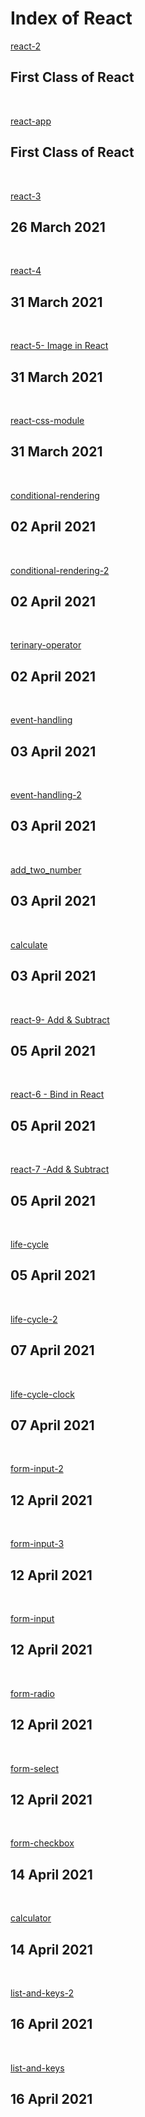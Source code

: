 <h1>Index of React</h1>

<a href="https://github.com/prakash20kumar/React/tree/main/react-2">react-2</a>
<h2>First Class of React</h2>
<br />

<a href="https://github.com/prakash20kumar/React/tree/main/react-app">react-app</a>
<h2>First Class of React</h2>
<br />

<a href="https://github.com/prakash20kumar/React/tree/main/react-3">react-3</a>
<h2>26 March 2021</h2>
<br />

<a href="https://github.com/prakash20kumar/React/tree/main/react-4">react-4</a>
<h2>31 March 2021</h2>
<br />

<a href="https://github.com/prakash20kumar/React/tree/main/react-5">react-5- Image in React</a>
<h2>31 March 2021</h2>
<br />

<a href="https://github.com/prakash20kumar/React/tree/main/react-css-module">react-css-module</a>
<h2>31 March 2021</h2>
<br />

<a href="https://github.com/prakash20kumar/React/tree/main/conditional-rendering">conditional-rendering</a>
<h2>02 April 2021</h2>
<br />

<a href="https://github.com/prakash20kumar/React/tree/main/conditional-rendering-2">conditional-rendering-2</a>
<h2>02 April 2021</h2>
<br />

<a href="https://github.com/prakash20kumar/React/tree/main/terinary-operator">terinary-operator</a>
<h2>02 April 2021</h2>
<br />

<a href="https://github.com/prakash20kumar/React/tree/main/event-handling">event-handling</a>
<h2>03 April 2021</h2>
<br />

<a href="https://github.com/prakash20kumar/React/tree/main/event-handling-2">event-handling-2</a>
<h2>03 April 2021</h2>
<br />

<a href="https://github.com/prakash20kumar/React/tree/main/add_two_number">add_two_number</a>
<h2>03 April 2021</h2>
<br />

<a href="https://github.com/prakash20kumar/React/tree/main/calculate">calculate</a>
<h2>03 April 2021</h2>
<br />

<a href="https://github.com/prakash20kumar/React/tree/main/react-9">react-9- Add & Subtract</a>
<h2>05 April 2021</h2>
<br />

<a href="https://github.com/prakash20kumar/React/tree/main/react-6">react-6 - Bind in React</a>
<h2>05 April 2021</h2>
<br />

<a href="https://github.com/prakash20kumar/React/tree/main/react-7">react-7 -Add & Subtract</a>
<h2>05 April 2021</h2>
<br />

<a href="https://github.com/prakash20kumar/React/tree/main/life-cycle">life-cycle</a>
<h2>05 April 2021</h2>
<br />

<a href="https://github.com/prakash20kumar/React/tree/main/life-cycle-2">life-cycle-2</a>
<h2>07 April 2021</h2>
<br />

<a href="https://github.com/prakash20kumar/React/tree/main/life-cycle-clock">life-cycle-clock</a>
<h2>07 April 2021</h2>
<br />

<a href="https://github.com/prakash20kumar/React/tree/main/form-input-2">form-input-2</a>
<h2>12 April 2021</h2>
<br />

<a href="https://github.com/prakash20kumar/React/tree/main/form-input-3">form-input-3</a>
<h2>12 April 2021</h2>
<br />

<a href="https://github.com/prakash20kumar/React/tree/main/form-input">form-input</a>
<h2>12 April 2021</h2>
<br />

<a href="https://github.com/prakash20kumar/React/tree/main/form-radio">form-radio</a>
<h2>12 April 2021</h2>
<br />

<a href="https://github.com/prakash20kumar/React/tree/main/form-select">form-select</a>
<h2>12 April 2021</h2>
<br />

<a href="https://github.com/prakash20kumar/React/tree/main/form-checkbox">form-checkbox</a>
<h2>14 April 2021</h2>
<br />

<a href="https://github.com/prakash20kumar/React/tree/main/calculator">calculator</a>
<h2>14 April 2021</h2>
<br />

<a href="https://github.com/prakash20kumar/React/tree/main/list-and-keys-2">list-and-keys-2</a>
<h2>16 April 2021</h2>
<br />

<a href="https://github.com/prakash20kumar/React/tree/main/list-and-keys">list-and-keys</a>
<h2>16 April 2021</h2>
<br />
